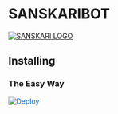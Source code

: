 
# SANSKARIBOT


[![SANSKARI LOGO](https://telegra.ph/file/8ded72864a2a26931a8ab.jpg)](https://t.me/CHICKENMOD)



## Installing

### The Easy Way

<a href="https://dashboard.heroku.com/new?button-url=https%3A%2F%2Fgithub.com%2FHSANSKARIBOT%2FSANSKARISPAMBOT&template=https%3A%2F%2Fgithub.com%2FSANSKARIBOT%2FSANSKARISPAMBOT" rel="nofollow" style="background-color: initial; box-sizing: border-box; color: #0366d6; text-decoration-line: none;"><img alt="Deploy" data-canonical-src="https://www.herokucdn.com/deploy/button.svg" src="https://camo.githubusercontent.com/83b0e95b38892b49184e07ad572c94c8038323fb/68747470733a2f2f7777772e6865726f6b7563646e2e636f6d2f6465706c6f792f627574746f6e2e737667" style="border-style: none; box-sizing: initial; max-width: 100%;" /></a></div>
